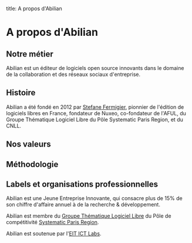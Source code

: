 title: A propos d'Abilian

# A propos d'Abilian

## Notre métier

Abilian est un éditeur de logiciels open source innovants dans le domaine de la
collaboration et des réseaux sociaux d'entreprise.

## Histoire

Abilian a été fondé en 2012 par [Stefane Fermigier](http://www.fermigier.com/),
pionnier de l'édition de logiciels libres en France, fondateur de Nuxeo,
co-fondateur de l'AFUL, du Groupe Thématique Logiciel Libre
du Pôle Systematic Paris Region, et du CNLL.

## Nos valeurs

## Méthodologie

## Labels et organisations professionnelles

Abilian est une Jeune Entreprise Innovante, qui consacre plus de 15% de son
chiffre d'affaire annuel à de la recherche & développement.

Abilian est membre du
[Groupe Thématique Logiciel Libre](http://www.gt-logiciel-libre.org/) du Pôle
de compétitivité [Systematic Paris Region](http://www.systematic-paris-region.org/).

Abilian est soutenue par l'[EIT ICT Labs](http://www.eitictlabs.eu/).
